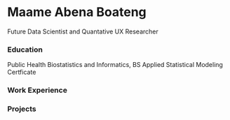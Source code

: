 # Maame Abena Boateng 
Future Data Scientist and Quantative UX Researcher 

### Education 
Public Health Biostatistics and Informatics, BS
Applied Statistical Modeling Certficate

### Work Experience 

### Projects 



